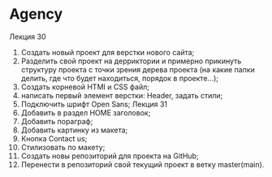 # Agency

Лекция 30
1. Создать новый проект для верстки нового сайта;
2. Разделить свой проект на дерриктории и примерно прикинуть структуру проекта с точки зрения дерева проекта (на какие папки делить, где что будет находиться, порядок в проекте...);
3. Создать корневой HTMI и CSS файл;
4. написать первый элемент верстки: Header, задать стили;
5. Подключить шрифт Open Sans;
Лекция 31 
1. Добавить в раздел HOME заголовок;
2. Добавить пораграф;
3. Добавить картинку из макета;
4. Кнопка Contact us;
5. Стилизовать по макету;
6. Создать новы репозиторий для проекта на GitHub;
7. Перенести в репозиторий свой текущий проект в ветку master(main).
